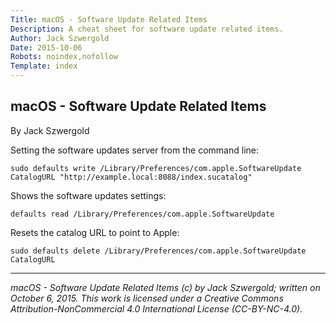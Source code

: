 ```yaml
---
Title: macOS - Software Update Related Items
Description: A cheat sheet for software update related items.
Author: Jack Szwergold
Date: 2015-10-06
Robots: noindex,nofollow
Template: index
---
```


## macOS - Software Update Related Items

By Jack Szwergold

Setting the software updates server from the command line:

	sudo defaults write /Library/Preferences/com.apple.SoftwareUpdate CatalogURL "http://example.local:8088/index.sucatalog"

Shows the software updates settings:

	defaults read /Library/Preferences/com.apple.SoftwareUpdate

Resets the catalog URL to point to Apple:

	sudo defaults delete /Library/Preferences/com.apple.SoftwareUpdate CatalogURL

***

*macOS - Software Update Related Items (c) by Jack Szwergold; written on October 6, 2015. This work is licensed under a Creative Commons Attribution-NonCommercial 4.0 International License (CC-BY-NC-4.0).*